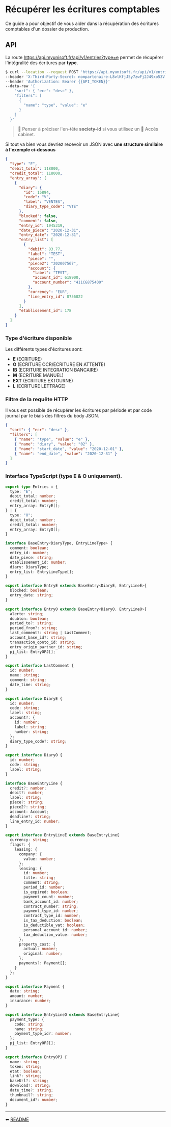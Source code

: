 # Récupérer les écritures comptables

Ce guide a pour objectif de vous aider dans la récupération des écritures comptables d'un dossier de production.

## API

La route https://api.myunisoft.fr/api/v1/entries?type=e permet de récupérer l'intégralité des écritures par **type**.

```bash
$ curl --location --request POST 'https://api.myunisoft.fr/api/v1/entries?type=e' \
--header 'X-Third-Party-Secret: nompartenaire-L8vlKfjJ5y7zwFj2J49xo53V' \
--header 'Authorization: Bearer {{API_TOKEN}}'
--data-raw '{
    "sort": { "ecr": "desc" },
    "filters": [
      {
        "name": "type", "value": "e"
      }
    ]
  }'
```

> 👀 Penser à préciser l'en-tête **society-id** si vous utilisez un 🔹 Accès cabinet.

Si tout va bien vous devriez recevoir un JSON avec **une structure similaire à l'exemple ci-dessous**

```json
{
  "type": "E",
  "debit_total": 118000,
  "credit_total": 118000,
  "entry_array": [
    {
      "diary": {
        "id": 15894,
        "code": "V",
        "label": "VENTES",
        "diary_type_code": "VTE"
      },
      "blocked": false,
      "comment": false,
      "entry_id": 1945319,
      "date_piece": "2020-12-31",
      "entry_date": "2020-12-31",
      "entry_list": [
        {
          "debit": 83.77,
          "label": "TEST",
          "piece": "",
          "piece2": "202007567",
          "account": {
            "label": "TEST",
            "account_id": 618900,
            "account_number": "411CG875400"
          },
          "currency": "EUR",
          "line_entry_id": 8756022
        }
      ],
      "etablissement_id": 178
    }
  ]
}
```

### Type d'écriture disponible

Les différents types d'écritures sont:

- **E** (ECRITURE)
- **O** (ECRITURE OCR/ECRITURE EN ATTENTE)
- **IB** (ECRITURE INTEGRATION BANCAIRE)
- **M** (ECRITURE MANUEL)
- **EXT** (ECRITURE EXTOURNE)
- **L** (ECRITURE LETTRAGE)

### Filtre de la requête HTTP

Il vous est possible de récupérer les écritures par période et par code journal par le biais des filtres du body JSON.

```json
{
  "sort": { "ecr": "desc" },
  "filters": [
    { "name": "type", "value": "e" },
    { "name": "diary", "value": "02" },
    { "name": "start_date", "value": "2020-12-01" },
    { "name": "end_date", "value": "2020-12-31" }
  ]
}
```

### Interface TypeScript (type E & O uniquement).

```ts
export type Entries = {
  type: "E";
  debit_total: number;
  credit_total: number;
  entry_array: EntryE[];
} | {
  type: "O";
  debit_total: number;
  credit_total: number;
  entry_array: EntryO[];
}

interface BaseEntry<DiaryType, EntryLineType> {
  comment: boolean;
  entry_id: number;
  date_piece: string;
  etablissement_id: number;
  diary: DiaryType;
  entry_list: EntryLineType[];
}

export interface EntryE extends BaseEntry<DiaryE, EntryLineE>{
  blocked: boolean;
  entry_date: string;
}

export interface EntryO extends BaseEntry<DiaryO, EntryLineO>{
  alerte: string;
  doublon: boolean;
  period_to?: string;
  period_from?: string;
  last_comment?: string | LastComment;
  account_base_id?: string;
  transaction_qonto_id: string;
  entry_origin_partner_id: string;
  pj_list: EntryOPJ[];
}

export interface LastComment {
  id: number;
  name: string;
  comment: string;
  date_time: string;
}

export interface DiaryE {
  id: number;
  code: string;
  label: string;
  account?: {
    id: number;
    label: string;
    number: string;
  };
  diary_type_code?: string;
}

export interface DiaryO {
  id: number;
  code: string;
  label: string;
}

interface BaseEntryLine {
  credit?: number;
  debit?: number;
  label: string;
  piece?: string;
  piece2?: string;
  account: Account;
  deadline?: string;
  line_entry_id: number;
}

export interface EntryLineE extends BaseEntryLine{
  currency: string;
  flags?: {
    leasing: {
      company: {
        value: number;
      };
      leasing: {
        id: number;
        title: string;
        comment: string;
        period_id: number;
        is_expired: boolean;
        payment_count: number;
        bank_account_id: number;
        contract_number: string;
        payment_type_id: number;
        contract_type_id: number;
        is_tax_deduction: boolean;
        is_deductible_vat: boolean;
        personal_account_id: number;
        tax_deduction_value: number;
      };
      property_cost: {
        actual: number;
        original: number;
      };
      payments?: Payment[];
    }
  };
}

export interface Payment {
  date: string;
  amount: number;
  insurance: number;
}

export interface EntryLineO extends BaseEntryLine{
  payment_type: {
    code: string;
    name: string;
    payment_type_id?: number;
  };
  pj_list: EntryOPJ[];
}

export interface EntryOPJ {
  name: string;
  token: string;
  etat: boolean;
  link?: string;
  baseUrl?: string;
  download?: string;
  date_time?: string;
  thumbnail?: string;
  document_id?: number;
}
```

---

⬅️ [README](../README.md)
